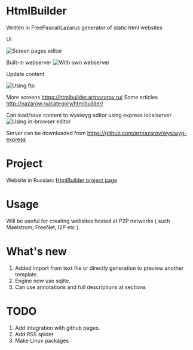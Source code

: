 HtmlBuilder
===========
Written in FreePascal/Lazarus generator of static html websites

UI

![Screen pages editor](https://htmlbuilder.artnazarov.ru/laz1.png)

Built-in webserver
![With own webserver](https://www.dropbox.com/s/m9d4ccf2gynwvaq/web_server.png?raw=1)

Update content

![Using ftp](https://www.dropbox.com/s/8a23veig21gqcei/ftp_updater.png?raw=1)

More screens https://htmlbuilder.artnazarov.ru/
Some articles http://nazarow.ru/category/htmlbuilder/

Can load/save content to wysiwyg editor using express localserver
![Using in-browser editor](https://www.dropbox.com/s/htfl8wpa3g5rg6g/localwysiwyg.png?raw=1)

Server can be downloaded from 
https://github.com/artnazarov/wysiwyg-express

Project
================
Website in Russian: 
[HtmlBuilder project page](https://htmlbuilder.artnazarov.ru)


Usage
================
Will be useful for creating websites hosted at P2P networks 
( such Maelstrom, FreeNet, I2P etc ).


What's new
================
1. Added import from text file or directly generation to preview another template.
2. Engine now use sqlite.
3. Can use annotations and full descriptions at sections


TODO
=================
1. Add integration with github pages.
2. Add RSS spider
3. Make Linux packages
